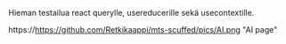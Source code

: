 Hieman testailua react querylle, usereducerille sekä usecontextille.

https://https://github.com/Retkikaappi/mts-scuffed/pics/AI.png "AI page"
